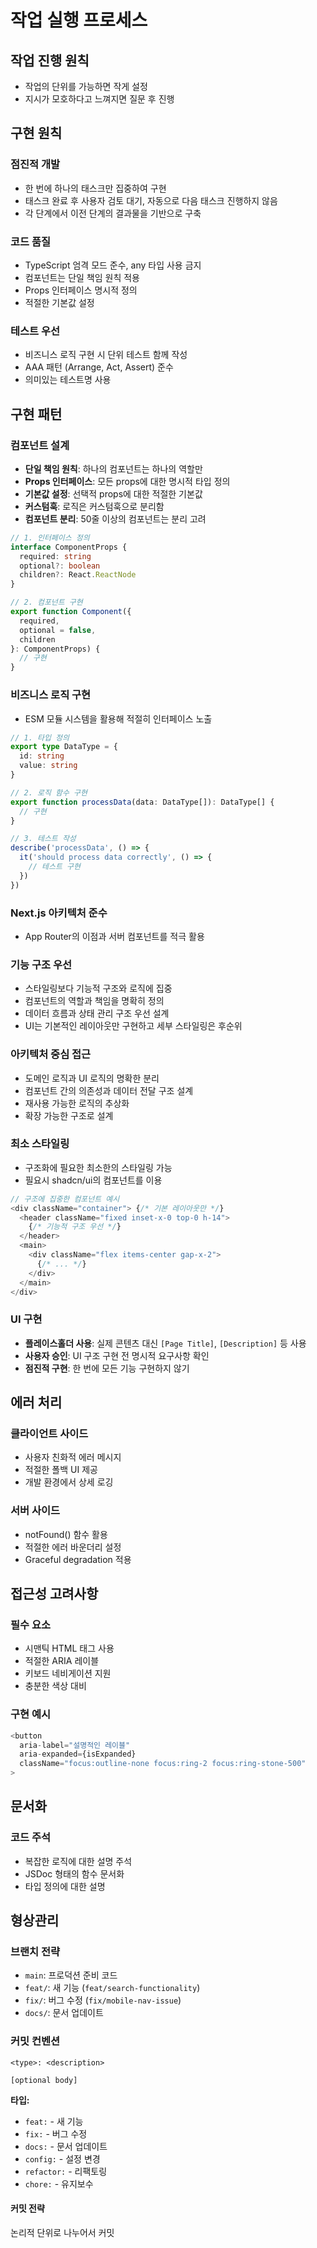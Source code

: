 # 작업 실행 프로세스

## 작업 진행 원칙

- 작업의 단위를 가능하면 작게 설정
- 지시가 모호하다고 느껴지면 질문 후 진행

## 구현 원칙

### 점진적 개발
- 한 번에 하나의 태스크만 집중하여 구현
- 태스크 완료 후 사용자 검토 대기, 자동으로 다음 태스크 진행하지 않음
- 각 단계에서 이전 단계의 결과물을 기반으로 구축

### 코드 품질
- TypeScript 엄격 모드 준수, any 타입 사용 금지
- 컴포넌트는 단일 책임 원칙 적용
- Props 인터페이스 명시적 정의
- 적절한 기본값 설정

### 테스트 우선
- 비즈니스 로직 구현 시 단위 테스트 함께 작성
- AAA 패턴 (Arrange, Act, Assert) 준수
- 의미있는 테스트명 사용

## 구현 패턴

### 컴포넌트 설계
- **단일 책임 원칙**: 하나의 컴포넌트는 하나의 역할만
- **Props 인터페이스**: 모든 props에 대한 명시적 타입 정의
- **기본값 설정**: 선택적 props에 대한 적절한 기본값
- **커스텀훅**: 로직은 커스텀훅으로 분리함
- **컴포넌트 분리**: 50줄 이상의 컴포넌트는 분리 고려

```typescript
// 1. 인터페이스 정의
interface ComponentProps {
  required: string
  optional?: boolean
  children?: React.ReactNode
}

// 2. 컴포넌트 구현
export function Component({ 
  required, 
  optional = false, 
  children 
}: ComponentProps) {
  // 구현
}
```

### 비즈니스 로직 구현

- ESM 모듈 시스템을 활용해 적절히 인터페이스 노출

```typescript
// 1. 타입 정의
export type DataType = {
  id: string
  value: string
}

// 2. 로직 함수 구현
export function processData(data: DataType[]): DataType[] {
  // 구현
}

// 3. 테스트 작성
describe('processData', () => {
  it('should process data correctly', () => {
    // 테스트 구현
  })
})
```

### Next.js 아키텍처 준수
- App Router의 이점과 서버 컴포넌트를 적극 활용

### 기능 구조 우선
- 스타일링보다 기능적 구조와 로직에 집중
- 컴포넌트의 역할과 책임을 명확히 정의
- 데이터 흐름과 상태 관리 구조 우선 설계
- UI는 기본적인 레이아웃만 구현하고 세부 스타일링은 후순위

### 아키텍처 중심 접근
- 도메인 로직과 UI 로직의 명확한 분리
- 컴포넌트 간의 의존성과 데이터 전달 구조 설계
- 재사용 가능한 로직의 추상화
- 확장 가능한 구조로 설계

### 최소 스타일링
- 구조화에 필요한 최소한의 스타일링 가능
- 필요시 shadcn/ui의 컴포넌트를 이용

```typescript
// 구조에 집중한 컴포넌트 예시
<div className="container"> {/* 기본 레이아웃만 */}
  <header className="fixed inset-x-0 top-0 h-14">
    {/* 기능적 구조 우선 */}
  </header>
  <main>
    <div className="flex items-center gap-x-2">
      {/* ... */}
    </div>
  </main>
</div>
```

### UI 구현
- **플레이스홀더 사용**: 실제 콘텐츠 대신 `[Page Title]`, `[Description]` 등 사용
- **사용자 승인**: UI 구조 구현 전 명시적 요구사항 확인
- **점진적 구현**: 한 번에 모든 기능 구현하지 않기

## 에러 처리

### 클라이언트 사이드
- 사용자 친화적 에러 메시지
- 적절한 폴백 UI 제공
- 개발 환경에서 상세 로깅

### 서버 사이드
- notFound() 함수 활용
- 적절한 에러 바운더리 설정
- Graceful degradation 적용

## 접근성 고려사항

### 필수 요소
- 시맨틱 HTML 태그 사용
- 적절한 ARIA 레이블
- 키보드 네비게이션 지원
- 충분한 색상 대비

### 구현 예시
```typescript
<button
  aria-label="설명적인 레이블"
  aria-expanded={isExpanded}
  className="focus:outline-none focus:ring-2 focus:ring-stone-500"
>
```

## 문서화

### 코드 주석
- 복잡한 로직에 대한 설명 주석
- JSDoc 형태의 함수 문서화
- 타입 정의에 대한 설명

## 형상관리

### 브랜치 전략
- `main`: 프로덕션 준비 코드
- `feat/`: 새 기능 (`feat/search-functionality`)
- `fix/`: 버그 수정 (`fix/mobile-nav-issue`)
- `docs/`: 문서 업데이트

### 커밋 컨벤션
```
<type>: <description>

[optional body]
```

**타입:**
- `feat:` - 새 기능
- `fix:` - 버그 수정
- `docs:` - 문서 업데이트
- `config:` - 설정 변경
- `refactor:` - 리팩토링
- `chore:` - 유지보수

#### 커밋 전략
논리적 단위로 나누어서 커밋